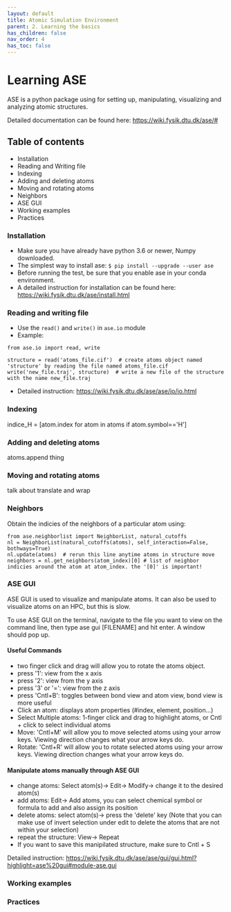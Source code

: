 ```yaml
---
layout: default
title: Atomic Simulation Environment
parent: 2. Learning the basics
has_children: false
nav_order: 4
has_toc: false
---
```


# Learning ASE
ASE is a python package using for setting up, manipulating, visualizing and analyzing atomic structures. 

Detailed documentation can be found here: https://wiki.fysik.dtu.dk/ase/#

## Table of contents
- Installation
- Reading and Writing file
- Indexing
- Adding and deleting atoms
- Moving and rotating atoms
- Neighbors
- ASE GUI
- Working examples
- Practices

### Installation
- Make sure you have already have python 3.6 or newer, Numpy downloaded.
- The simplest way to install ase: `$ pip install --upgrade --user ase`
- Before running the test, be sure that you enable ase in your conda environment.
- A detailed instruction for installation can be found here: https://wiki.fysik.dtu.dk/ase/install.html


### Reading and writing file
- Use the `read()` and `write()` in `ase.io` module
- Example:
```
from ase.io import read, write

structure = read('atoms_file.cif')  # create atoms object named 'structure' by reading the file named atoms_file.cif
write('new_file.traj', structure)  # write a new file of the structure with the name new_file.traj
```
- Detailed instruction: https://wiki.fysik.dtu.dk/ase/ase/io/io.html


### Indexing
indice_H = [atom.index for atom in atoms if atom.symbol=='H']


### Adding and deleting atoms
atoms.append thing 


### Moving and rotating atoms
talk about translate and wrap


### Neighbors
Obtain the indicies of the neighbors of a particular atom using:
```
from ase.neighborlist import NeighborList, natural_cutoffs
nl = NeighborList(natural_cutoffs(atoms), self_interaction=False, bothways=True)
nl.update(atoms)  # rerun this line anytime atoms in structure move
neighbors = nl.get_neighbors(atom_index)[0] # list of neighbor indicies around the atom at atom_index. the '[0]' is important!
```


### ASE GUI
ASE GUI is used to visualize and manipulate atoms. It can also be used to visualize atoms on an HPC, but this is slow.

To use ASE GUI on the terminal, navigate to the file you want to view on the command line, then type ase gui [FILENAME] and hit enter. A window should pop up.

#### Useful Commands
- two finger click and drag will allow you to rotate the atoms object.
- press '1': view from the x axis
- press '2': view from the y axis
- press '3' or '=': view from the z axis 
- press 'Cntl+B': toggles between bond view and atom view, bond view is more useful
- Click an atom: displays atom properties (#index, element, position...)
- Select Multiple atoms: 1-finger click and drag to highlight atoms, or Cntl + click to select individual atoms
- Move: 'Cntl+M' will allow you to move selected atoms using your arrow keys. Viewing direction changes what your arrow keys do.
- Rotate: 'Cntl+R' will allow you to rotate selected atoms using your arrow keys. Viewing direction changes what your arrow keys do.

#### Manipulate atoms manually through ASE GUI
- change atoms: Select atom(s)-> Edit-> Modify-> change it to the desired atom(s) 
- add atoms: Edit-> Add atoms, you can select chemical symbol or formula to add and also assign its position
- delete atoms: select atom(s)-> press the 'delete' key (Note that you can make use of invert selection under edit to delete the atoms that are not within your selection)
- repeat the structure: View-> Repeat
- If you want to save this manipilated structure, make sure to Cntl + S

Detailed instruction: https://wiki.fysik.dtu.dk/ase/ase/gui/gui.html?highlight=ase%20gui#module-ase.gui


### Working examples



### Practices





